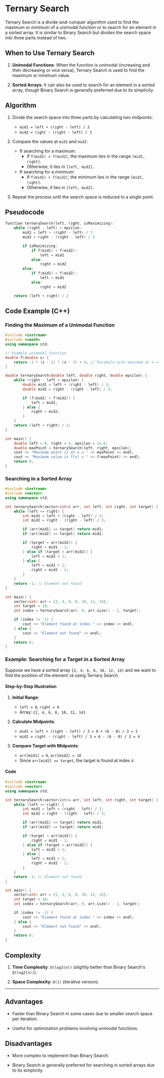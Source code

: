 # Ternary Search

Ternary Search is a divide-and-conquer algorithm used to find the maximum or minimum of a unimodal function or to search for an element in a sorted array. It is similar to Binary Search but divides the search space into three parts instead of two.

## When to Use Ternary Search

1. **Unimodal Functions**: When the function is unimodal (increasing and then decreasing or vice versa), Ternary Search is used to find the maximum or minimum value.

2. **Sorted Arrays**: It can also be used to search for an element in a sorted array, though Binary Search is generally preferred due to its simplicity.

## Algorithm

1. Divide the search space into three parts by calculating two midpoints:
   - `mid1 = left + (right - left) / 3`
   - `mid2 = right - (right - left) / 3`

2. Compare the values at `mid1` and `mid2`:
   - If searching for a maximum:
     - If `f(mid1) < f(mid2)`, the maximum lies in the range `[mid1, right]`.
     - Otherwise, it lies in `[left, mid2]`.
   - If searching for a minimum:
     - If `f(mid1) > f(mid2)`, the minimum lies in the range `[mid1, right]`.
     - Otherwise, it lies in `[left, mid2]`.

3. Repeat the process until the search space is reduced to a single point.

## Pseudocode

```cpp
function ternarySearch(left, right, isMaximizing):
    while (right - left) > epsilon:
        mid1 = left + (right - left) / 3
        mid2 = right - (right - left) / 3

        if isMaximizing:
            if f(mid1) < f(mid2):
                left = mid1
            else:
                right = mid2
        else:
            if f(mid1) > f(mid2):
                left = mid1
            else:
                right = mid2

    return (left + right) / 2
```

## Code Example (C++)

### Finding the Maximum of a Unimodal Function

```cpp
#include <iostream>
#include <cmath>
using namespace std;

// Example unimodal function
double f(double x) {
    return -1 * (x - 2) * (x - 2) + 4; // Parabola with maximum at x = 2
}

double ternarySearch(double left, double right, double epsilon) {
    while (right - left > epsilon) {
        double mid1 = left + (right - left) / 3;
        double mid2 = right - (right - left) / 3;

        if (f(mid1) < f(mid2)) {
            left = mid1;
        } else {
            right = mid2;
        }
    }
    return (left + right) / 2;
}

int main() {
    double left = 0, right = 4, epsilon = 1e-6;
    double maxPoint = ternarySearch(left, right, epsilon);
    cout << "Maximum point is at x = " << maxPoint << endl;
    cout << "Maximum value is f(x) = " << f(maxPoint) << endl;
    return 0;
}
```

### Searching in a Sorted Array

```cpp
#include <iostream>
#include <vector>
using namespace std;

int ternarySearch(vector<int>& arr, int left, int right, int target) {
    while (left <= right) {
        int mid1 = left + (right - left) / 3;
        int mid2 = right - (right - left) / 3;

        if (arr[mid1] == target) return mid1;
        if (arr[mid2] == target) return mid2;

        if (target < arr[mid1]) {
            right = mid1 - 1;
        } else if (target > arr[mid2]) {
            left = mid2 + 1;
        } else {
            left = mid1 + 1;
            right = mid2 - 1;
        }
    }
    return -1; // Element not found
}

int main() {
    vector<int> arr = {2, 4, 6, 8, 10, 12, 14};
    int target = 10;
    int index = ternarySearch(arr, 0, arr.size() - 1, target);

    if (index != -1) {
        cout << "Element found at index " << index << endl;
    } else {
        cout << "Element not found" << endl;
    }
    return 0;
}
```

### Example: Searching for a Target in a Sorted Array

Suppose we have a sorted array `{2, 4, 6, 8, 10, 12, 14}` and we want to find the position of the element `10` using Ternary Search.

#### Step-by-Step Illustration

1. **Initial Range**:
   - `left = 0`, `right = 6`
   - Array: `{2, 4, 6, 8, 10, 12, 14}`

2. **Calculate Midpoints**:
   - `mid1 = left + (right - left) / 3 = 0 + (6 - 0) / 3 = 2`
   - `mid2 = right - (right - left) / 3 = 6 - (6 - 0) / 3 = 4`

3. **Compare Target with Midpoints**:
   - `arr[mid1] = 6`, `arr[mid2] = 10`
   - Since `arr[mid2] == target`, the target is found at index `4`.

#### Code

```cpp
#include <iostream>
#include <vector>
using namespace std;

int ternarySearch(vector<int>& arr, int left, int right, int target) {
    while (left <= right) {
        int mid1 = left + (right - left) / 3;
        int mid2 = right - (right - left) / 3;

        if (arr[mid1] == target) return mid1;
        if (arr[mid2] == target) return mid2;

        if (target < arr[mid1]) {
            right = mid1 - 1;
        } else if (target > arr[mid2]) {
            left = mid2 + 1;
        } else {
            left = mid1 + 1;
            right = mid2 - 1;
        }
    }
    return -1; // Element not found
}

int main() {
    vector<int> arr = {2, 4, 6, 8, 10, 12, 14};
    int target = 10;
    int index = ternarySearch(arr, 0, arr.size() - 1, target);

    if (index != -1) {
        cout << "Element found at index " << index << endl;
    } else {
        cout << "Element not found" << endl;
    }
    return 0;
}
```

## Complexity

1. **Time Complexity**: `O(log3(n))` (slightly better than Binary Search's `O(log2(n))`).

2. **Space Complexity**: `O(1)` (iterative version).

---

## Advantages

- Faster than Binary Search in some cases due to smaller search space per iteration.

- Useful for optimization problems involving unimodal functions.

## Disadvantages

- More complex to implement than Binary Search.

- Binary Search is generally preferred for searching in sorted arrays due to its simplicity.
